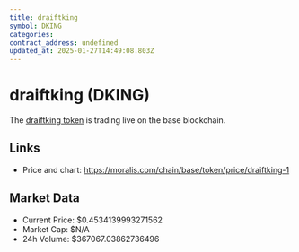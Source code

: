 ```yaml
---
title: draiftking
symbol: DKING
categories: 
contract_address: undefined
updated_at: 2025-01-27T14:49:08.803Z
---
```


# draiftking (DKING)
The [draiftking token](https://moralis.com/chain/base/token/price/draiftking-1) is trading live on the base blockchain.

## Links
- Price and chart: https://moralis.com/chain/base/token/price/draiftking-1

## Market Data
- Current Price: $0.4534139993271562
- Market Cap: $N/A
- 24h Volume: $367067.03862736496
